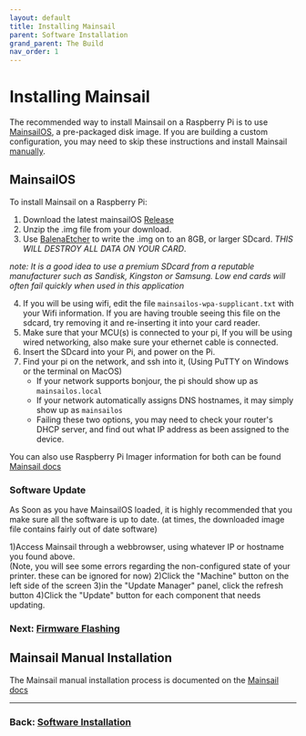 ```yaml
---
layout: default
title: Installing Mainsail
parent: Software Installation
grand_parent: The Build
nav_order: 1
---
```


# Installing Mainsail

The recommended way to install Mainsail on a Raspberry Pi is to use [MainsailOS](#MainsailOS), a pre-packaged disk image.  If you are building a custom configuration, you may need to skip these instructions and install Mainsail [manually](#mainsail-manual-installation).

## MainsailOS

To install Mainsail on a Raspberry Pi:
1. Download the latest mainsailOS  [Release](https://github.com/mainsail-crew/MainsailOS/releases)
2. Unzip the .img file from your download.
3. Use [BalenaEtcher](https://www.balena.io/etcher/) to write the .img on to an 8GB, or larger SDcard.  *THIS WILL DESTROY ALL DATA ON YOUR CARD*.

_note: It is a good idea to use a premium SDcard from a reputable manufacturer such as Sandisk, Kingston or Samsung. Low end cards will often fail quickly when used in this application_

4. If you will be using wifi, edit the file `mainsailos-wpa-supplicant.txt` with your Wifi information. If you are having trouble seeing this file on the sdcard, try removing it and re-inserting it into your card reader.
5. Make sure that your MCU(s) is connected to your pi, If you will be using wired networking, also make sure your ethernet cable is connected.
5. Insert the SDcard into your Pi, and power on the Pi.    
6. Find your pi on the network, and ssh into it, (Using PuTTY on Windows or the terminal on MacOS)
    * If your network supports bonjour, the pi should show up as `mainsailos.local`
    * If your network automatically assigns DNS hostnames, it may simply show up as `mainsailos`
    * Failing these two options, you may need to check your router's DHCP server, and find out what IP address as been assigned to the device.

 You can also use 	Raspberry Pi Imager  information for both  can be found [Mainsail docs](https://docs.mainsail.xyz/setup/mainsail-os)
 
### Software Update
 
As Soon as you have MainsailOS loaded, it is highly recommended that you make sure all the software is up to date.  (at times, the downloaded image file
contains fairly out of date software)

1)Access Mainsail through a webbrowser, using whatever IP or hostname you found above.  
(Note, you will see some errors regarding the non-configured state of your printer.  these can be ignored for now)
2)Click the "Machine" button on the left side of the screen
3)in the "Update Manager" panel, click the refresh button
4)Click the "Update" button for each component that needs updating.

### Next: [Firmware Flashing](./index.md#firmware-flashing)

## Mainsail Manual Installation

The Mainsail manual installation process is documented on the [Mainsail docs](https://docs.mainsail.xyz/setup/manual-setup)

---
### Back: [Software Installation](./index.md)

